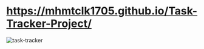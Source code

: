 # https://mhmtclk1705.github.io/Task-Tracker-Project/



<img src="https://media.giphy.com/media/xyDFM5xASqj2mrp9Qu/giphy.gif" alt="task-tracker">
